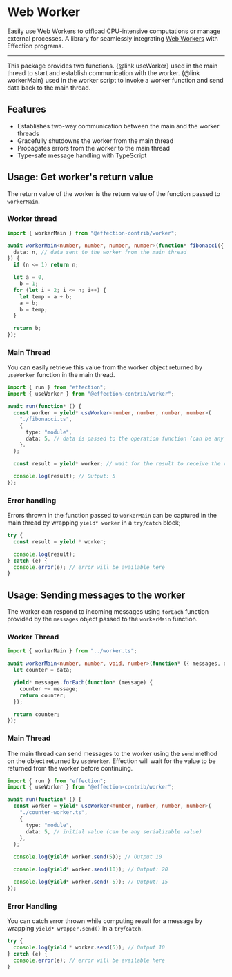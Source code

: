 # Web Worker

Easily use Web Workers to offload CPU-intensive computations or manage
external processes. A library for seamlessly integrating [Web Workers][Web Workers] 
with Effection programs.

---

This package provides two functions. {@link useWorker} used in the main thread
to start and establish communication with the worker. {@link workerMain} used in
the worker script to invoke a worker function and send data back to the main
thread.

## Features

- Establishes two-way communication between the main and the worker threads
- Gracefully shutdowns the worker from the main thread
- Propagates errors from the worker to the main thread
- Type-safe message handling with TypeScript

## Usage: Get worker's return value

The return value of the worker is the return value of the function passed to
`workerMain`.

### Worker thread

```ts
import { workerMain } from "@effection-contrib/worker";

await workerMain<number, number, number, number>(function* fibonacci({
  data: n, // data sent to the worker from the main thread
}) {
  if (n <= 1) return n;

  let a = 0,
    b = 1;
  for (let i = 2; i <= n; i++) {
    let temp = a + b;
    a = b;
    b = temp;
  }

  return b;
});
```

### Main Thread

You can easily retrieve this value from the worker object returned by
`useWorker` function in the main thread.

```ts
import { run } from "effection";
import { useWorker } from "@effection-contrib/worker";

await run(function* () {
  const worker = yield* useWorker<number, number, number, number>(
    "./fibonacci.ts",
    {
      type: "module",
      data: 5, // data is passed to the operation function (can be any serializable value)
    },
  );

  const result = yield* worker; // wait for the result to receive the result

  console.log(result); // Output: 5
});
```

### Error handling

Errors thrown in the function passed to `workerMain` can be captured in the main
thread by wrapping `yield* worker` in a `try/catch` block;

```ts
try {
  const result = yield * worker;

  console.log(result);
} catch (e) {
  console.error(e); // error will be available here
}
```

## Usage: Sending messages to the worker

The worker can respond to incoming messages using `forEach` function provided by
the `messages` object passed to the `workerMain` function.

### Worker Thread

```ts
import { workerMain } from "../worker.ts";

await workerMain<number, number, void, number>(function* ({ messages, data }) {
  let counter = data;

  yield* messages.forEach(function* (message) {
    counter += message;
    return counter;
  });

  return counter;
});
```

### Main Thread

The main thread can send messages to the worker using the `send` method on the
object returned by `useWorker`. Effection will wait for the value to be returned
from the worker before continuing.

```ts
import { run } from "effection";
import { useWorker } from "@effection-contrib/worker";

await run(function* () {
  const worker = yield* useWorker<number, number, number, number>(
    "./counter-worker.ts",
    {
      type: "module",
      data: 5, // initial value (can be any serializable value)
    },
  );

  console.log(yield* worker.send(5)); // Output 10

  console.log(yield* worker.send(10)); // Output: 20

  console.log(yield* worker.send(-5)); // Output: 15
});
```

### Error Handling

You can catch error thrown while computing result for a message by wrapping
`yield* wrapper.send()` in a `try`/`catch`.

```ts
try {
  console.log(yield * worker.send(5)); // Output 10
} catch (e) {
  console.error(e); // error will be available here
}
```

[Web Workers]: https://developer.mozilla.org/en-US/docs/Web/API/Web_Workers_API/Using_web_workers
